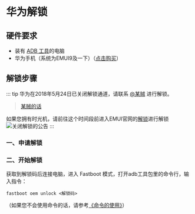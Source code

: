 # 华为解锁

## 硬件要求

* 装有 [ADB 工具](../../normal/adb.md)的电脑
* 华为手机（系统为EMUI9及一下）（[点击购买](https://www.vmall.com/)）

## 解锁步骤

::: tip
华为在2018年5月24日已关闭解锁通道，请联系 [@某贼](http://www.coolapk.com/u/3463951) 进行解锁。

> [某贼的话](https://www.coolapk.com/feed/25219974?shareKey=ZDc3M2ExYmZlNjQ2NjA3MTc2ZGY~)

如果您拥有时光机，请前往这个时间段前进入EMUI官网的[解锁](https://emui.huawei.com/cn/unlock_index)进行解锁
![关闭解锁的公告](/images/unlock/huawei/close_notice.png)
:::

### 一、申请解锁

### 二、开始解锁

获取到解锁码后连接电脑，进入 Fastboot 模式，打开adb工具包里的命令行，输入指令：

``` shell
fastboot oem unlock <解锁码>
```

（如果您不会使用命令的话，请参考[《命令的使用》](../../help.md)）
